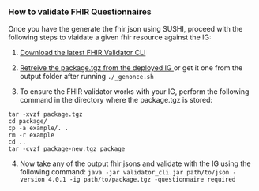 ### How to validate FHIR Questionnaires ###
Once you have the generate the fhir json using SUSHI, proceed with the following steps to vlaidate a given fhir resource against the IG:

1. [Download the latest FHIR Validator CLI](https://github.com/hapifhir/org.hl7.fhir.core/releases/latest/download/validator_cli.jar) 

2. [Retreive the package.tgz from the deployed IG ](https://github.com/kind-lab/kind-lab.github.io/raw/main/vbai-fhir/package.tgz) or get it one from the output folder after running `./_genonce.sh`

3. To ensure the FHIR validator works with your IG, perform the following command in the directory where the package.tgz is stored:

```
tar -xvzf package.tgz
cd package/
cp -a example/. .
rm -r example
cd ..
tar -cvzf package-new.tgz package

```
4. Now take any of the output fhir jsons and validate with the IG using the following command: `java -jar validator_cli.jar path/to/json -version 4.0.1 -ig path/to/package.tgz -questionnaire required`


